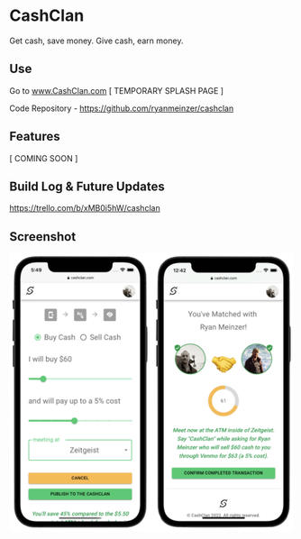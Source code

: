 # CashClan

Get cash, save money. Give cash, earn money.

## Use

Go to www.CashClan.com [ TEMPORARY SPLASH PAGE ]

Code Repository - https://github.com/ryanmeinzer/cashclan

## Features

[ COMING SOON ]

## Build Log & Future Updates

https://trello.com/b/xMB0i5hW/cashclan

## Screenshot

![CashClan Screenshot](/cashclan-screenshot.png)